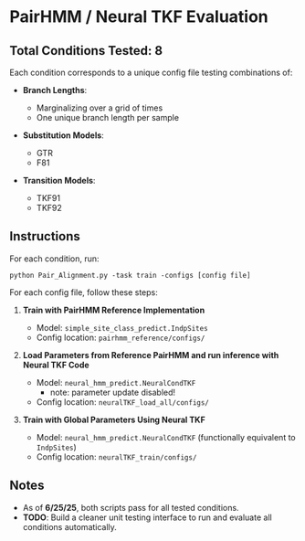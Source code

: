 # PairHMM / Neural TKF Evaluation

## Total Conditions Tested: 8
Each condition corresponds to a unique config file testing combinations of:

- **Branch Lengths**:
  - Marginalizing over a grid of times
  - One unique branch length per sample

- **Substitution Models**:
  - GTR
  - F81

- **Transition Models**:
  - TKF91
  - TKF92


## Instructions
For each condition, run:

```python Pair_Alignment.py -task train -configs [config file]```

For each config file, follow these steps:

1. **Train with PairHMM Reference Implementation**  
   - Model: `simple_site_class_predict.IndpSites`  
   - Config location: `pairhmm_reference/configs/`

2. **Load Parameters from Reference PairHMM and run inference with Neural TKF Code**    
   - Model: `neural_hmm_predict.NeuralCondTKF` 
     - note: parameter update disabled!
   - Config location: `neuralTKF_load_all/configs/`

3. **Train with Global Parameters Using Neural TKF**  
   - Model: `neural_hmm_predict.NeuralCondTKF` (functionally equivalent to `IndpSites`)  
   - Config location: `neuralTKF_train/configs/`


## Notes
- As of **6/25/25**, both scripts pass for all tested conditions.
- **TODO**: Build a cleaner unit testing interface to run and evaluate all conditions automatically.
